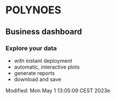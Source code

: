 # POLYNOES
## Business dashboard

### Explore your data
* with instant deployment
* automatic, interactive plots
* generate reports
* download and save

Modified: Mon May  1 13:05:09 CEST 2023e

